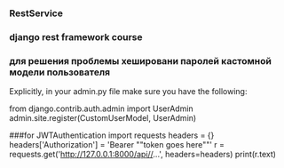 ### RestService
### django rest framework course

### для решения проблемы хешировани паролей кастомной модели пользователя
Explicitly, in your admin.py file make sure you have the following:

from django.contrib.auth.admin import UserAdmin
admin.site.register(CustomUserModel, UserAdmin)

###for JWTAuthentication
import requests
headers = {}
headers['Authorization'] = 'Bearer ""token goes here""'
r = requests.get('http://127.0.0.1:8000/api//...', headers=headers)
print(r.text)
